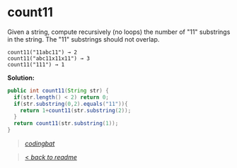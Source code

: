 # count11

Given a string, compute recursively (no loops) the number of "11" substrings in the string. The "11" substrings should not overlap.

```
count11("11abc11") → 2
count11("abc11x11x11") → 3
count11("111") → 1
```

**Solution:**

```java
public int count11(String str) {
  if(str.length() < 2) return 0;
  if(str.substring(0,2).equals("11")){
    return 1+count11(str.substring(2));
  }
  return count11(str.substring(1));
}
```

> _[codingbat](https://codingbat.com/prob/p167015)_

> [< _back to readme_](FINDREPLACEREADME)